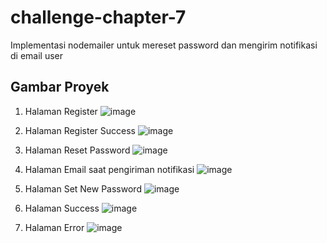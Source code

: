 # challenge-chapter-7
Implementasi nodemailer untuk mereset password dan mengirim notifikasi di email user

## Gambar Proyek
1. Halaman Register
![image](https://drive.google.com/file/d/1tJqLXKgpmL1KF35mxp08SzlAp3Vwn0Q6/view?usp=drive_link)

2. Halaman Register Success
![image](https://drive.google.com/file/d/1ihG0qGRmceUwdF_YuQpm-D0ZnPXcGkXz/view?usp=drive_link)

3. Halaman Reset Password
![image](https://drive.google.com/file/d/1c9H6NufkMDXMT4-bUmT1-k3lIM1Xd71F/view?usp=drive_link)

4. Halaman Email saat pengiriman notifikasi
![image](https://drive.google.com/file/d/1VhAyyazqqOpjiAklmoO9dLdkZV-1uaBY/view?usp=drive_link)

5. Halaman Set New Password
![image](https://drive.google.com/file/d/1pRzcVIGDL4B1yarhd3buTyG_UucCxZZ1/view?usp=drive_link)

6. Halaman Success
![image](https://drive.google.com/file/d/1Thmvj4NwIaRR4s1PWomHCI5KkhL2bUGw/view?usp=drive_link)

7. Halaman Error
![image](https://drive.google.com/uc?id=1RWcUPRdWceN3yN9nkTrV7_efrhSB-tQu)
